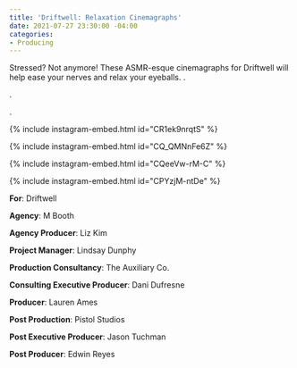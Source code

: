 ```yaml
---
title: 'Driftwell: Relaxation Cinemagraphs'
date: 2021-07-27 23:30:00 -04:00
categories:
- Producing
---
```


Stressed? Not anymore! These ASMR-esque cinemagraphs for Driftwell will help ease your nerves and relax your eyeballs.
.

.

.

{% include instagram-embed.html id="CR1ek9nrqtS" %}

{% include instagram-embed.html id="CQ_QMNnFe6Z" %}

{% include instagram-embed.html id="CQeeVw-rM-C" %}

{% include instagram-embed.html id="CPYzjM-ntDe" %}


**For**: Driftwell

**Agency**: M Booth

**Agency Producer**: Liz Kim

**Project Manager**: Lindsay Dunphy

**Production Consultancy**: The Auxiliary Co.

**Consulting Executive Producer**: Dani Dufresne

**Producer**: Lauren Ames

**Post Production**: Pistol Studios

**Post Executive Producer**: Jason Tuchman

**Post Producer**: Edwin Reyes
